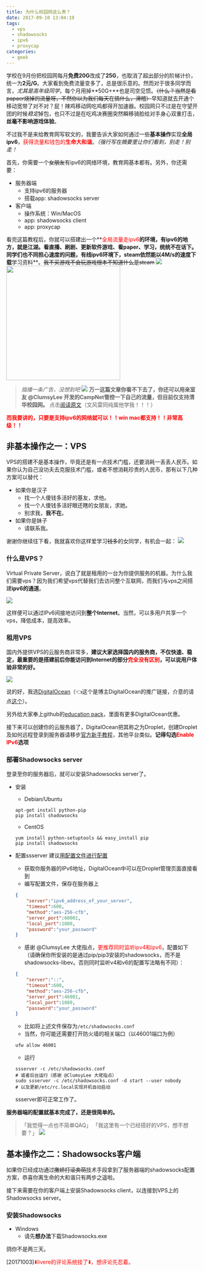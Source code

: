 ```yaml
---
title: 为什么校园网这么贵？
date: 2017-09-10 13:04:19
tags: 
  - vps
  - shadowsocks
  - ipv6
  - proxycap
categories:
  - geek
---
```


学校在9月份把校园网每月**免费20G**改成了**25G**，也取消了超出部分的阶梯计价，统一为**2元/G**。大家看到免费流量变多了，总是很乐意的。然而对于很多同学而言，*尤其是高年级同学*，每个月用掉**50G+**也是司空见惯。<del>（什么？当然是看papaer烧掉的流量呀，不然你以为我们每天在搞什么，滑稽）</del>早知道就去开通个移动宽带了对不对？屁！辣鸡移动网吃鸡都得开加速器。校园网只不过是在守望开团的时候*稳定*掉包，也只不过是在吃鸡决赛圈突然瞬移骑脸给对手身心双重打击，**丝毫不影响游戏体验**。

不过我不是来给教育网写软文的，我要告诉大家如何通过一些**基本操作**实现**全局ipv6**，<font color=red>获得流量和钱包的**生命大和谐**</font>。*（强行写在摘要里让你们看到，别走！别走！*<!-- more -->

首先，你需要一个<del>女朋友</del>有ipv6的网络环境，教育网基本都有。另外，你还需要：
* 服务器端 
  * 支持ipv6的服务器
  * 搭载app: shadowsocks server
* 客户端
  * 操作系统：Win/MacOS 
  * app: shadowsocks client
  * app: proxycap

看完这篇教程后，你就可以搭建出一个**<font color=red>全局流量走ipv6</font>**的环境，有ipv6的地方，就是江湖。看直播、刷剧、更新软件游戏、**看paper、学习**，统统不在话下。同学们也不同担心速度的问题，有线ipv6环境下，steam依然能以4M/s的速度下载**学习资料**。<del>我不买游戏不会玩游戏根本不知道什么是steam</del>
![](/images/ipv6/steam.jpg)
<img src="/images/ipv6/research.jpeg" alt="" style="width: 300px;">

> *插播一条广告，没想到吧*
> ![](/images/ipv6/campnet.png)
> **万一这篇文章你看不下去了，你还可以用亲室友 @ClumsyLee 开发的CampNet管控一下自己的流量，但目前仅支持清华校园网。**
> 点击<font color=607fa6>[阅读原文](https://mp.weixin.qq.com/s/uvM9zvXqH6rq7AEXjEIB7g)</font>（文风雷同纯属他学我！！！）

**<font color=red>而我要讲的，只要是支持ipv6的网络就可以！！win mac都支持！！非常高级！！</font>**

## 非基本操作之一：VPS

VPS的搭建不是基本操作，毕竟还是有一点技术门槛，还要消耗一丢丢人民币。如果你认为自己没功夫去克服技术门槛，或者不想消耗珍贵的人民币，那有以下几种方案可以替代：
* 如果你是汉子
  * 找一个人傻钱多活好的基友，求他。
  * 找一个人傻钱多活好眼还瞎的女朋友，求她。
  * 别求我，**我不在**。
* 如果你是妹子
  * 请联系我。

谢谢你继续往下看，我就喜欢你这样爱学习<del>钱多</del>的女同学，有机会一起：
![](/images/ipv6/study.jpg)

### 什么是VPS？

Virtual Private Server，说白了就是租用的一台为你提供服务的机器。为什么我们需要vps？因为我们希望vps代替我们去访问整个互联网，而我们与vps之间搭建**ipv6的通道**。

![](/images/ipv6/structure.png)

这样便可以通过IPv6间接地访问到**整个Internet**。当然，可以多用户共享一个vps，降低成本，提高效率。

### 租用VPS

国内外提供VPS的云服务商非常多，**建议大家选择国内的服务商，不仅快速、稳定，最重要的是搭建前后你能访问到Internet的部分<font color=red>完全没有区别</font>，可以说用户体验非常的好。**

![](/images/ipv6/imhappy.jpg)

说的好，我选[DigitalOcean](https://m.do.co/c/3e154132de86)（👈这个是博主DigitalOcean的推广链接，介意的请点[这个](https://www.digitalocean.com)）。

另外给大家奉上github的[education pack](https://education.github.com/pack)，里面有更多DigitalOcean优惠。

接下来可以创建你的云服务器了，DigitalOcean把其称之为Droplet，创建Droplet及如何远程登录到服务器请移步[官方新手教程](https://www.digitalocean.com/community/tutorials/how-to-create-your-first-digitalocean-droplet)，其他平台类似。**记得勾选<font color=red>Enable IPv6</font>选项**

### 部署Shadowsocks server

登录至你的服务器后，就可以安装Shadowsocks server了。

* 安装
  * Debian/Ubuntu
  ```
  apt-get install python-pip
  pip install shadowsocks
  ```
  * CentOS
  ```
  yum install python-setuptools && easy_install pip
  pip install shadowsocks
  ```

* 配置ssserver
  建议[用配置文件进行配置](https://github.com/shadowsocks/shadowsocks/wiki/Configuration-via-Config-File)
  * 获取你服务器的IPv6地址，DigitalOcean中可以在Droplet管理页面直接看到
  * 编写配置文件，保存在服务器上
  ```json
  {
      "server":"ipv6_address_of_your_server",
      "timeout":600,
      "method":"aes-256-cfb",
      "server_port":60001,
      "local_port":1080,
      "password":"your_password"
  }
  ```
  * 感谢 @ClumsyLee 大佬指点，<font color=red>更推荐同时监听ipv4和ipv6</font>，配置如下（请确保你所安装的是通过pip/pip3安装的shadowsocks，而不是shadowsocks-libev。否则同时监听v4和v6的配置写法略有不同）：
  ```json
  {
      "server":"::",
      "timeout":600,
      "method":"aes-256-cfb",
      "server_port":46001,
      "local_port":1080,
      "password":"your_password"
  }
  ```
  * 比如将上述文件保存为`/etc/shadowsocks.conf`
  * 当然，你可能还需要打开防火墙的相关端口（以46001端口为例）
  ```
  ufw allow 46001
  ```
  * 运行
  ```
  ssserver -c /etc/shadowsocks.conf
  # 或者后台运行（感谢 @ClumsyLee 大佬指点）
  sudo ssserver -c /etc/shadowsocks.conf -d start --user nobody
  # 以及更新/etc/rc.local实现开机自动启动
  ```
  ssserver即可正常工作了。

**服务器端的配置就基本完成了，还是很简单的。**

> 「我觉得一点也不简单QAQ」
> 「我这里有一个已经搭好的VPS，想不想要？」
![](/images/ipv6/zhuangbixia.jpg)

## 基本操作之二：Shadowsocks客户端

如果你已经成功通过<del>撒娇打滚卖萌</del>技术手段拿到了服务器端的shadowsocks配置方案，恭喜你离生命的大和谐只有两步之遥啦。

接下来需要在你的客户端上安装Shadowsocks client，以连接到VPS上的Shadowsocks server。

### 安装Shadowsocks

* Windows
  * 请先**想办法**下载Shadowsocks.exe

鸽你不是两三天。

[20171003]<font color=red>⬇️livere的评论系统挂了⬇️，想评论先忍着。</font>
